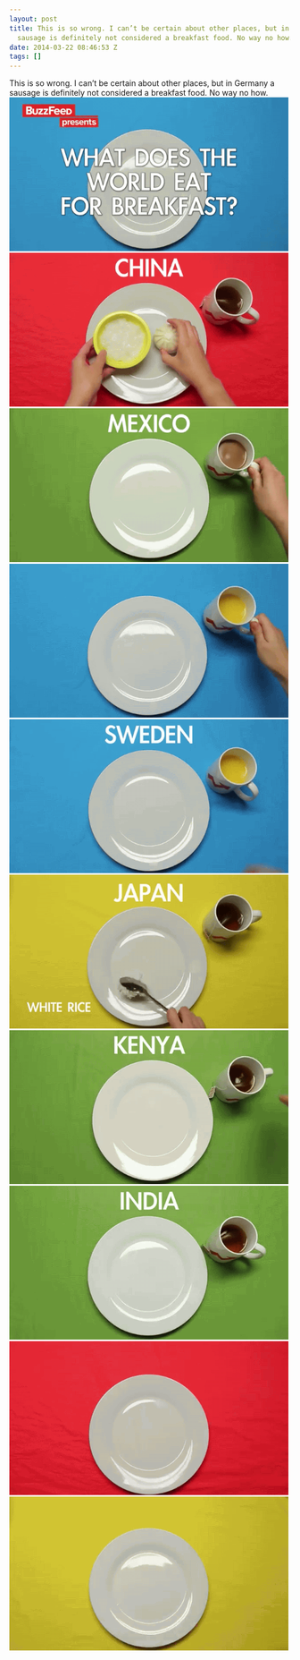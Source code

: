```yaml
---
layout: post
title: This is so wrong. I can’t be certain about other places, but in Germany a
  sausage is definitely not considered a breakfast food. No way no how.
date: 2014-03-22 08:46:53 Z
tags: []
---
```

This is so wrong. I can’t be certain about other places, but in Germany a sausage is definitely not considered a breakfast food. No way no how.
![](/media/2014/03/80342949428_0.gif)
![](/media/2014/03/80342949428_1.gif)
![](/media/2014/03/80342949428_2.gif)
![](/media/2014/03/80342949428_3.gif)
![](/media/2014/03/80342949428_4.gif)
![](/media/2014/03/80342949428_5.gif)
![](/media/2014/03/80342949428_6.gif)
![](/media/2014/03/80342949428_7.gif)
![](/media/2014/03/80342949428_8.gif)
![](/media/2014/03/80342949428_9.gif)
